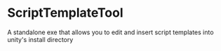 # ScriptTemplateTool
A standalone exe that allows you to edit and insert script templates into unity's install directory
